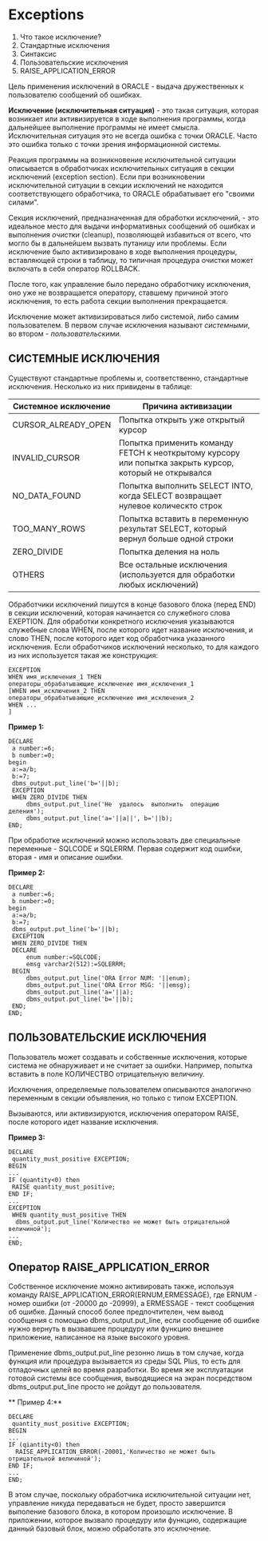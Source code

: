 # Exceptions

1. Что такое исключение?
2. Стандартные исключения
3. Синтаксис
4. Пользовательские исключения
5. RAISE_APPLICATION_ERROR

Цель применения исключений в ORACLE - выдача дружественных к пользователю сообщений об ошибках.

**Исключение (исключительная ситуация)** - это такая ситуация, которая возникает или активизируется в ходе выполнения программы, когда дальнейшее выполнение программы не имеет смысла. Исключительная ситуация это не всегда ошибка с точки ORACLE. Часто это ошибка только с точки зрения информационной системы.

Реакция программы на возникновение исключительной ситуации описывается в обработчиках исключительных ситуация в секции исключений (exception section). Если при возникновении исключительной ситуации в секции исключений не находится соответствующего обработчика, то ORACLE обрабатывает его "своими силами".

Секция исключений, предназначенная для обработки исключений, - это идеальное место для выдачи информативных сообщений об ошибках и выполнения _очистки_ (cleanup), позволяющей избавиться от всего, что могло бы в дальнейшем вызвать путаницу или проблемы. Если исключение было активизировано в ходе выполнения процедуры, вставляющей строки в таблицу, то типичная процедура очистки может включать в себя оператор ROLLBACK.

После того, как управление было передано обработчику исключения, оно уже не возвращается оператору, ставшему причиной этого исключения, то есть работа секции выполнения прекращается.

Исключение может активизироваться либо системой, либо самим пользователем. В первом случае исключения называют _системными_, во втором - _пользовательскими._

## СИСТЕМНЫЕ ИСКЛЮЧЕНИЯ

Существуют стандартные проблемы и, соответственно, стандартные исключения. Несколько из них привидены в таблице:

| **Системное исключение** | **Причина активизации**                                                                                 |
| ------------------------ | ------------------------------------------------------------------------------------------------------- |
| CURSOR_ALREADY_OPEN      | Попытка открыть уже открытый курсор                                                                     |
| INVALID_CURSOR           | Попытка применить команду FETCH к неоткрытому курсору или попытка закрыть курсор, который не открывался |
| NO_DATA_FOUND            | Попытка выполнить SELECT INTO, когда SELECT возвращает нулевое колическто строк                         |
| TOO_MANY_ROWS            | Попытка вставить в переменную результат SELECT, который вернул больше одной строки                      |
| ZERO_DIVIDE              | Попытка деления на ноль                                                                                 |
| OTHERS                   | Все остальные исключения (используется для обработки любых исключений)                                  |

Обработчики исключений пишутся в конце базового блока (перед END) в секции исключений, которая начинается со служебного слова EXEPTION. Для обработки конкретного исключения указываются служебные слова WHEN, после которого идет название исключения, и слово THEN, после которого идет код обработчика указанного исключения. Если обработчиков исключений несколько, то для каждого из них используется такая же конструкция:

```
EXCEPTION
WHEN имя_исключения_1 THEN
операторы_обрабатывающие_исключение имя_исключения_1
[WHEN имя_исключения_2 THEN
операторы_обрабатывающие_исключение имя_исключения_2
WHEN ...
]
```

**Пример** **1:**

```
DECLARE
 a number:=6;
 b number:=0;
begin
 a:=a/b;
 b:=7;
 dbms_output.put_line('b='||b);
 EXCEPTION
 WHEN ZERO_DIVIDE THEN
	 dbms_output.put_line('Не  удалось  выполнить  операцию  деления');
	 dbms_output.put_line('a='||a||', b='||b);
END;
```

При обработке исключений можно использовать две специальные переменные - SQLCODE и SQLERRM. Первая содержит код ошибки, вторая - имя и описание ошибки.

**Пример 2:**

```
DECLARE
 a number:=6;
 b number:=0;
begin
 a:=a/b;
 b:=7;
 dbms_output.put_line('b='||b);
 EXCEPTION
 WHEN ZERO_DIVIDE THEN
 DECLARE
	 enum number:=SQLCODE;
	 emsg varchar2(512):=SQLERRM;
 BEGIN
	 dbms_output.put_line('ORA Error NUM: '||enum);
	 dbms_output.put_line('ORA Error MSG: '||emsg);
	 dbms_output.put_line('a='||a);
	 dbms_output.put_line('b='||b);
 END;
END;
```

## ПОЛЬЗОВАТЕЛЬСКИЕ ИСКЛЮЧЕНИЯ

Пользователь может создавать и собственные исключения, которые система не обнаруживает и не считает за ошибки. Например, попытка вставить в поле КОЛИЧЕСТВО отрицательную величину.

Исключения, определяемые пользователем описываются аналогично переменным в секции объявления, но только с типом EXCEPTION.

Вызываются, или активизируются, исключения оператором RAISE, после которого идет название исключения.

**Пример 3:**

```
DECLARE
 quantity_must_positive EXCEPTION;
BEGIN
...
IF (quantity<0) then
 RAISE quantity_must_positive;
END IF;
...
EXCEPTION
 WHEN quantity_must_positive THEN
  dbms_output.put_line('Количество не может быть отрицательной величиной');
...
END;
```

## Оператор RAISE_APPLICATION_ERROR

Собственное исключение можно активировать также, используя команду RAISE_APPLICATION_ERROR(ERNUM,ERMESSAGE), где ERNUM - номер ошибки (от -20000 до -20999), а ERMESSAGE - текст сообщения об ошибке. Данный способ более предпочтителен, чем вывод сообщения с помощью dbms_output.put_line, если сообщение об ошибке нужно вернуть в вызвавшее процедуру или функцию внешнее приложение, написанное на языке высокого уровня.

Применение dbms_output.put_line резонно лишь в том случае, когда функция или процедура вызывается из среды SQL Plus, то есть для отладочных целей во время разработки. Во время же эксплуатации готовой системы все сообщения, выводящиеся на экран посредством dbms_output.put_line просто не дойдут до пользователя.

** Пример 4:**

```
DECLARE
 quantity_must_positive EXCEPTION;
BEGIN
...
IF (qiantity<0) then
  RAISE_APPLICATION_ERROR(-20001,'Количество не может быть отрицательной величиной');
END IF;
...
END;
```

В этом случае, поскольку обработчика исключительной ситуации нет, управление никуда передаваться не будет, просто завершится выполение базового блока, в котором произошло исключение. В приложении, которое вызвало процедуру или функцию, содержащие данный базовый блок, можно обработать это исключение.
